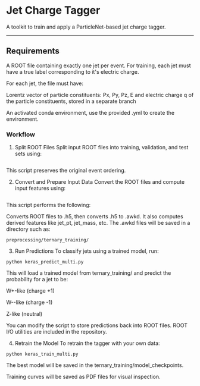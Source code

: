 # Jet Charge Tagger 

A toolkit to train and apply a ParticleNet-based jet charge tagger.

-----
## Requirements

A ROOT file containing exactly one jet per event. For training, each jet must have a true label corresponding to it's electric charge.

For each jet, the file must have:

Lorentz vector of particle constituents: Px, Py, Pz, E and electric charge q of the particle constituents, stored in a separate branch

An activated conda environment, use the provided .yml to create the environment.

### Workflow

1. Split ROOT Files
Split input ROOT files into training, validation, and test sets using:

```python preprocessing/split_rootfiles_manually.py
```
This script preserves the original event ordering.

2. Convert and Prepare Input Data
Convert the ROOT files and compute input features using:

```python preprocessing/convert_root_files.py
```
This script performs the following:

Converts ROOT files to .h5, then converts .h5 to .awkd. It also computes derived features like jet\_pt, jet\_mass, etc.
The .awkd files will be saved in a directory such as:

```preprocessing/ternary_training/```

3. Run Predictions
To classify jets using a trained model, run:

```python keras_predict_multi.py```

This will load a trained model from ternary_training/ and predict the probability for a jet to be:

W+-like (charge +1)

W--like (charge -1)

Z-like (neutral)

You can modify the script to store predictions back into ROOT files.
ROOT I/O utilities are included in the repository.

4. Retrain the Model
To retrain the tagger with your own data:

```python keras_train_multi.py```

The best model will be saved in the ternary_training/model_checkpoints.

Training curves will be saved as PDF files for visual inspection.

